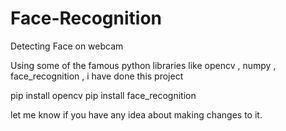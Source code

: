 # Face-Recognition
Detecting Face on webcam

Using some of the famous python libraries like opencv , numpy , face_recognition , i have done this project

pip install opencv
pip install face_recognition

let me know if you have any idea about making changes to it.
